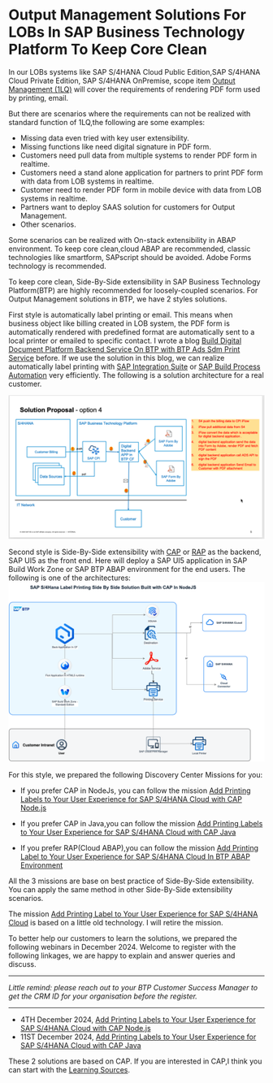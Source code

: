 

# Output Management Solutions For LOBs In SAP Business Technology Platform To Keep Core Clean


In our LOBs systems like SAP S/4HANA Cloud Public Edition,SAP S/4HANA Cloud Private Edition, SAP S/4HANA OnPremise, scope item [Output Management (1LQ)](https://me.sap.com/processnavigator/SolS/EARL_SolS-055/2023-FPS02/SolP/1LQ?region=DE) will cover the requirements of rendering PDF form used by printing, email.


But there are scenarios where the requirements can not be realized with standard function of 1LQ,the following are some examples:

-  Missing data even tried with key user extensibility.
-  Missing functions like need digital signature in PDF form.
-  Customers need pull data from multiple systems to render PDF form in realtime.
-  Customers need a stand alone application for partners to print PDF form with data from LOB systems in realtime.
-  Customer need to render PDF form in mobile device with data from LOB systems in realtime.
-  Partners want to deploy SAAS solution for customers for Output Management.
-  Other scenarios.

Some scenarios can be realized with On-stack extensibility in ABAP environment. To keep core clean,cloud ABAP are recommended, classic technologies like smartform, SAPscript should be avoided. Adobe Forms technology is recommended.


To keep core clean, Side-By-Side extensibility in SAP Business Technology Platform(BTP) are highly recommended for loosely-coupled scenarios. For Output Management solutions in BTP, we have 2 styles solutions.


First style is automatically label printing or email. This means when business object like billing created in LOB system, the PDF form is automatically rendered with predefined format are automatically sent to a local printer or emailed to specific contact. I wrote a blog [Build Digital Document Platform Backend Service On BTP with BTP Ads Sdm Print Service](https://community.sap.com/t5/technology-blogs-by-sap/build-digital-document-platform-backend-service-on-btp-with-btp-ads-sdm/ba-p/13575468) before. If we use the solution in this blog, we can realize automatically label printing with [SAP Integration Suite](https://discovery-center.cloud.sap/protected/index.html#/serviceCatalog/integration-suite?region=all) or [SAP Build Process Automation](https://discovery-center.cloud.sap/protected/index.html#/serviceCatalog/sap-build-process-automation?region=all) very efficiently. The following is a solution architecture for a real customer.

![alt text](image.png)


Second style is Side-By-Side extensibility with [CAP](https://cap.cloud.sap/docs/) or [RAP](https://help.sap.com/docs/ABAP_PLATFORM_NEW/fc4c71aa50014fd1b43721701471913d/289477a81eec4d4e84c0302fb6835035.html?locale=en-US&version=202009.latest) as the backend, SAP UI5 as the front end. Here will deploy a SAP UI5 application in SAP Build Work Zone or SAP BTP ABAP environment for the end users. The following is one of the architectures:
![alt text](LabelCapNode.png)



 For this style, we prepared the following Discovery Center Missions for you:
- If you prefer  CAP in NodeJs, you can follow the mission [Add Printing Labels to Your User Experience for SAP S/4HANA Cloud with CAP Node.js](https://discovery-center.cloud.sap/protected/index.html#/missiondetail/4500/4787/) 

- If you prefer  CAP in Java,you can follow the mission [Add Printing Labels to Your User Experience for SAP S/4HANA Cloud with CAP Java](https://discovery-center.cloud.sap/protected/index.html#/missiondetail/4522/4810/)

- If you prefer RAP(Cloud ABAP),you can follow the mission [Add Printing Label to Your User Experience for SAP S/4HANA Cloud In BTP ABAP Environment](https://discovery-center.cloud.sap/protected/index.html#/missiondetail/4461/4747/)

All the 3 missions are base on best practice of Side-By-Side extensibility.  You can apply the same method in other Side-By-Side extensibility scenarios.

The mission [Add Printing Label to Your User Experience for SAP S/4HANA Cloud](https://discovery-center.cloud.sap/protected/index.html#/missiondetail/3766/3805/) is based on a little old technology. I will retire the mission.




To better help our customers to learn the solutions, we prepared the following webinars in December 2024. Welcome to register with the following linkages, we are happy to explain and answer queries and discuss.  
- - - 
_Little remind: please reach out to your BTP Customer Success Manager to get the CRM ID for your organisation before the register._
- - -

- 4TH December 2024,  [Add Printing Labels to Your User Experience for SAP S/4HANA Cloud with CAP Node.js](https://events.sap.com/apj/adoption-webinar-sap-btp-add-printing-labels-capnodejs-dec-2024/en/home)
- 11ST December 2024, [Add Printing Labels to Your User Experience for SAP S/4HANA Cloud with CAP Java](https://events.sap.com/apj/adoption-webinar-sap-btp-add-printing-labels-cap-dec-2024/en/home)


These 2 solutions are based on CAP. If you are interested in CAP,I think you can start with the [Learning Sources](https://cap.cloud.sap/docs/get-started/learning-sources).








































